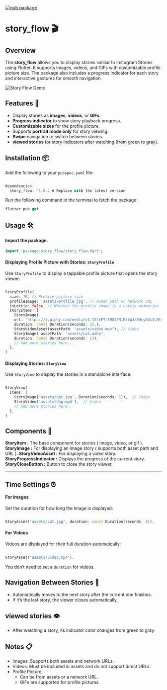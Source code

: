 
[![pub package](https://img.shields.io/pub/v/story_flow.svg)](https://pub.dev/packages/story_flow)


# story_flow  🎬

## Overview  
The **story_flow** allows you to display stories similar to Instagram Stories using Flutter. It supports images, videos, and GIFs with customizable profile picture size. The package also includes a progress indicator for each story and interactive gestures for smooth navigation.  



![Story Flow Demo](https://github.com/user-attachments/assets/9fb7a20c-3bff-47cb-8190-d243fe65f3ee)


## Features  📿

- Display stories as **images**, **videos**, or **GIFs**.  
- **Progress indicator** to show story playback progress.   
- **Customizable sizes** for the profile picture.  
- Supports **portrait mode only** for story viewing.  
- **Swipe** navigation to switch between stories.  
- **viewed stories** for story indicators after watching (from green to gray).  



## Installation  📦

Add the following to your `pubspec.yaml` file:  

```dart

dependencies:
  story_flow: ^1.0.2 # Replace with the latest version

```

Run the following command in the terminal to fetch the package:
```dart
flutter pub get
```


## Usage 🛠️
#### Import the package.
```dart
import 'package:story_flow/story_flow.dart';
```
#### Displaying Profile Picture with Stories: `StoryProfile`
Use `StoryProfile` to display a tappable profile picture that opens the story viewer:

```dart

StoryProfile(
  size: 70, // Profile picture size
  profileImage: 'assets/profile.jpg', // Asset path or network URL
  isLottie: false, // Whether the profile image is a Lottie animation
  storyItems: [
    StoryImage(
    url: 'https://i.giphy.com/media/v1.Y2lkPTc5MGI3NjExYWJzZHcyOGs3cHlvMHRjZGd4MzduMjN3MmVxb2UzcGg1c2tocDNtaSZlcD12MV9pbnRlcm5hbF9naWZfYnlfaWQmY3Q9Zw/gYWeVOiMmbg3kzCTq5/giphy.gif',
    duration: const Duration(seconds: 5),),
    StoryVideoAsset(assetPath: "assets/video.mov"), // Video
    StoryImage( assetPath: "assets/cat.webp",
    duration: const Duration(seconds: 1)),
    // Add more stories here... 
  ],
)

```
#### Displaying Stories: `StoryView`
Use `StoryView` to display the stories in a standalone interface:
```dart

StoryView(
  items: [
    StoryImage('assets/cat.jpg', Duration(seconds: 1)),  // Image
    StoryVideo('assets/dog.mp4'),  // Video
    // Add more stories here...
  ],
)

```

## Components 🧩

**StoryItem :** The base component for stories ( image, video, or gif ).
**StoryImage :** For displaying an image story ( supports both asset path and URL ).
**StoryVideoAsset :** For displaying a video story.
**StoryProgressIndicator :** Displays the progress of the current story.
**StoryCloseButton :** Button to close the story viewer.

---
## Time Settings ⏰

#### For Images 
Set the duration for how long the image is displayed:

```dart

StoryAsset("assets/cat.jpg", duration: const Duration(seconds: 3)), 
```

#### For Videos
Videos are displayed for their full duration automatically:

```dart

StoryAsset("assets/video.mp4"),  
```
You don’t need to set a `duration` for videos.



## Navigation Between Stories 🔄
 - Automatically moves to the next story after the current one finishes.
 - If it’s the last story, the viewer closes automatically.



## viewed stories 👁️
 - After watching a story, its indicator color changes from green to gray.
  


## Notes 📋
- Images: Supports both assets and network URLs.
- Videos: Must be included in assets and do not support direct URLs.
- Profile Picture:
    - Can be from assets or a network URL.
    - GIFs are supported for profile pictures.
